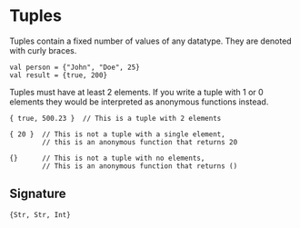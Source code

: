 # Tuples

Tuples contain a fixed number of values of any datatype. They are denoted with
curly braces.

```misti
val person = {"John", "Doe", 25}
val result = {true, 200}
```

Tuples must have at least 2 elements. If you write a tuple with 1 or 0
elements they would be interpreted as anonymous functions instead.

```misti
{ true, 500.23 }  // This is a tuple with 2 elements

{ 20 }  // This is not a tuple with a single element,
        // this is an anonymous function that returns 20

{}      // This is not a tuple with no elements,
        // This is an anonymous function that returns ()
```

## Signature

```misti
{Str, Str, Int}
```

